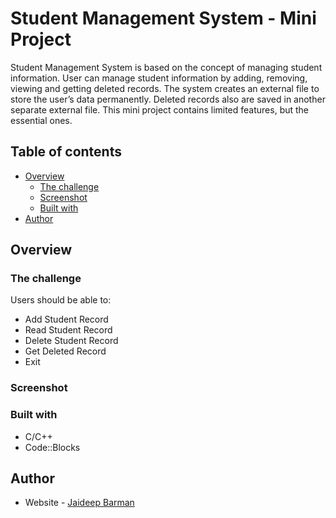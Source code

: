 # Student Management System - Mini Project
Student Management System is based on the concept of managing student information. User can manage student information by adding, removing, viewing and getting deleted records. The system creates an external file to store the user’s data permanently. Deleted records also are saved in another separate external file. This mini project contains limited features, but the essential ones.

## Table of contents

- [Overview](#overview)
  - [The challenge](#the-challenge)
  - [Screenshot](#screenshot)
  - [Built with](#built-with)
- [Author](#author)

## Overview

### The challenge

Users should be able to:

- Add Student Record
- Read Student Record
- Delete Student Record
- Get Deleted Record
- Exit

### Screenshot



### Built with

- C/C++
- Code::Blocks

## Author

- Website - [Jaideep Barman](https://www.showwcase.com/jd-barman)
